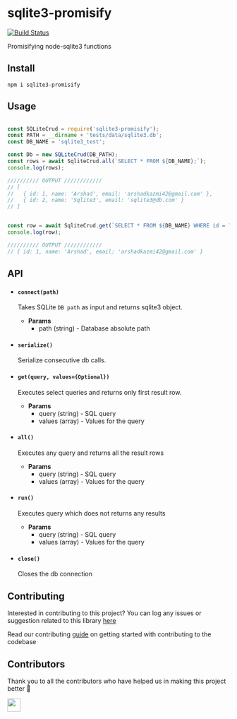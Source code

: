 # sqlite3-promisify

[![Build Status](https://api.travis-ci.com/arshadkazmi42/sqlite3-promisify.svg?branch=master)](https://api.travis-ci.com/arshadkazmi42/sqlite3-promisify)

Promisifying node-sqlite3 functions

## Install

```
npm i sqlite3-promisify
```

## Usage

```javascript

const SQLiteCrud = require('sqlite3-promisify');
const PATH = __dirname + 'tests/data/sqlite3.db';
const DB_NAME = 'sqlite3_test';

const Db = new SQLiteCrud(DB_PATH);
const rows = await SqliteCrud.all(`SELECT * FROM ${DB_NAME};`);
console.log(rows);

////////// OUTPUT ////////////
// [ 
//   { id: 1, name: 'Arshad', email: 'arshadkazmi42@gmail.com' },
//   { id: 2, name: 'Sqlite3', email: 'sqlite3@db.com' }
// ]


const row = await SqliteCrud.get(`SELECT * FROM ${DB_NAME} WHERE id = ?;`, [1]);
console.log(row);

////////// OUTPUT ////////////
// { id: 1, name: 'Arshad', email: 'arshadkazmi42@gmail.com' }
```

## API

- #### `connect(path)`
  Takes SQLite `DB path` as input and returns sqlite3 object.
  - **Params**
    - path (string) - Database absolute path

- #### `serialize()`
  Serialize consecutive db calls.

- #### `get(query, values={Optional})`
  Executes select queries and returns only first result row. 
  - **Params**
    - query (string) - SQL query
    - values (array) - Values for the query

- #### `all()`
  Executes any query and returns all the result rows
  - **Params**
    - query (string) - SQL query
    - values (array) - Values for the query

- #### `run()`
  Executes query which does not returns any results
  - **Params**
    - query (string) - SQL query
    - values (array) - Values for the query

- #### `close()`
  Closes the db connection

## Contributing

Interested in contributing to this project?
You can log any issues or suggestion related to this library [here](https://github.com/arshadkazmi42/sqlite3-promisify/issues/new)

Read our contributing [guide](CONTRIBUTING.md) on getting started with contributing to the codebase

## Contributors

Thank you to all the contributors who have helped us in making this project better :raised_hands:

<a href="https://github.com/arshadkazmi42"><img src="https://github.com/arshadkazmi42.png" width="30" /></a>

